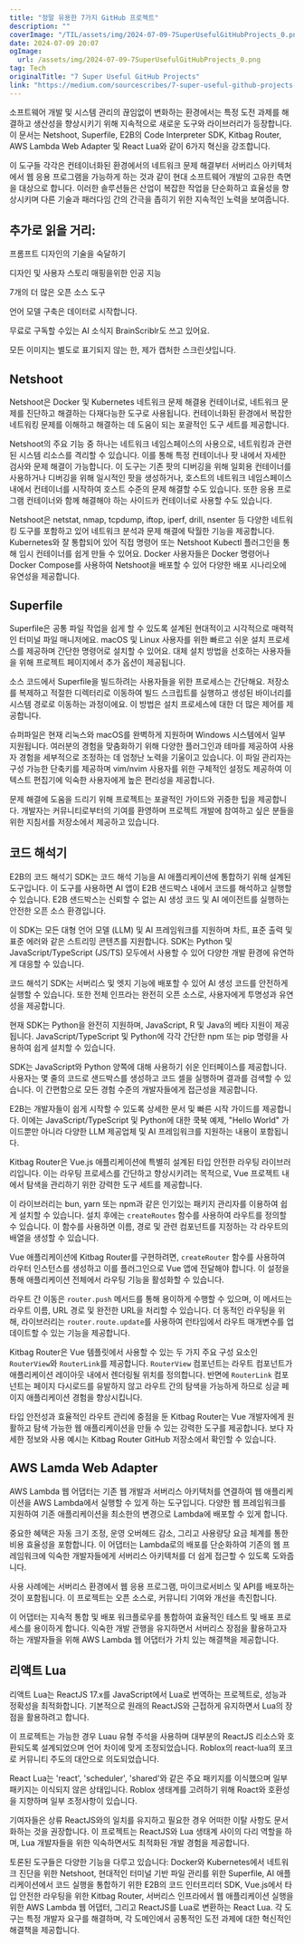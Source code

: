 ```yaml
---
title: "정말 유용한 7가지 GitHub 프로젝트"
description: ""
coverImage: "/TIL/assets/img/2024-07-09-7SuperUsefulGitHubProjects_0.png"
date: 2024-07-09 20:07
ogImage:
  url: /assets/img/2024-07-09-7SuperUsefulGitHubProjects_0.png
tag: Tech
originalTitle: "7 Super Useful GitHub Projects"
link: "https://medium.com/sourcescribes/7-super-useful-github-projects-820ceb67dd55"
---
```


소프트웨어 개발 및 시스템 관리의 끊임없이 변화하는 환경에서는 특정 도전 과제를 해결하고 생산성을 향상시키기 위해 지속적으로 새로운 도구와 라이브러리가 등장합니다. 이 문서는 Netshoot, Superfile, E2B의 Code Interpreter SDK, Kitbag Router, AWS Lambda Web Adapter 및 React Lua와 같이 6가지 혁신을 강조합니다.

이 도구들 각각은 컨테이너화된 환경에서의 네트워크 문제 해결부터 서버리스 아키텍처에서 웹 응용 프로그램을 가능하게 하는 것과 같이 현대 소프트웨어 개발의 고유한 측면을 대상으로 합니다. 이러한 솔루션들은 산업이 복잡한 작업을 단순화하고 효율성을 향상시키며 다른 기술과 패러다임 간의 간극을 좁히기 위한 지속적인 노력을 보여줍니다.

## 추가로 읽을 거리:

프롬프트 디자인의 기술을 숙달하기

<div class="content-ad"></div>

디자인 및 사용자 스토리 매핑을위한 인공 지능

7개의 더 많은 오픈 소스 도구

언어 모델 구축은 데이터로 시작합니다.

무료로 구독할 수있는 AI 소식지 BrainScriblr도 쓰고 있어요.

<div class="content-ad"></div>

모든 이미지는 별도로 표기되지 않는 한, 제가 캡처한 스크린샷입니다.

## Netshoot

Netshoot은 Docker 및 Kubernetes 네트워크 문제 해결용 컨테이너로, 네트워크 문제를 진단하고 해결하는 다재다능한 도구로 사용됩니다. 컨테이너화된 환경에서 복잡한 네트워킹 문제를 이해하고 해결하는 데 도움이 되는 포괄적인 도구 세트를 제공합니다.

Netshoot의 주요 기능 중 하나는 네트워크 네임스페이스의 사용으로, 네트워킹과 관련된 시스템 리소스를 격리할 수 있습니다. 이를 통해 특정 컨테이너나 팟 내에서 자세한 검사와 문제 해결이 가능합니다. 이 도구는 기존 팟의 디버깅을 위해 일회용 컨테이너를 사용하거나 디버깅을 위해 일시적인 팟을 생성하거나, 호스트의 네트워크 네임스페이스 내에서 컨테이너를 시작하여 호스트 수준의 문제 해결할 수도 있습니다. 또한 응용 프로그램 컨테이너와 함께 해결해야 하는 사이드카 컨테이너로 사용할 수도 있습니다.

<div class="content-ad"></div>

Netshoot은 netstat, nmap, tcpdump, iftop, iperf, drill, nsenter 등 다양한 네트워킹 도구를 포함하고 있어 네트워크 분석과 문제 해결에 탁월한 기능을 제공합니다. Kubernetes와 잘 통합되어 있어 직접 명령어 또는 Netshoot Kubectl 플러그인을 통해 임시 컨테이너를 쉽게 만들 수 있어요. Docker 사용자들은 Docker 명령어나 Docker Compose를 사용하여 Netshoot을 배포할 수 있어 다양한 배포 시나리오에 유연성을 제공합니다.

## Superfile

Superfile은 공통 파일 작업을 쉽게 할 수 있도록 설계된 현대적이고 시각적으로 매력적인 터미널 파일 매니저에요. macOS 및 Linux 사용자를 위한 빠르고 쉬운 설치 프로세스를 제공하며 간단한 명령어로 설치할 수 있어요. 대체 설치 방법을 선호하는 사용자들을 위해 프로젝트 페이지에서 추가 옵션이 제공됩니다.

소스 코드에서 Superfile을 빌드하려는 사용자들을 위한 프로세스는 간단해요. 저장소를 복제하고 적절한 디렉터리로 이동하여 빌드 스크립트를 실행하고 생성된 바이너리를 시스템 경로로 이동하는 과정이에요. 이 방법은 설치 프로세스에 대한 더 많은 제어를 제공합니다.

<div class="content-ad"></div>

슈퍼파일은 현재 리눅스와 macOS를 완벽하게 지원하며 Windows 시스템에서 일부 지원됩니다. 여러분의 경험을 맞춤화하기 위해 다양한 플러그인과 테마를 제공하여 사용자 경험을 세부적으로 조정하는 데 엄청난 노력을 기울이고 있습니다. 이 파일 관리자는 구성 가능한 단축키를 제공하며 vim/nvim 사용자를 위한 구체적인 설정도 제공하여 이 텍스트 편집기에 익숙한 사용자에게 높은 편리성을 제공합니다.

문제 해결에 도움을 드리기 위해 프로젝트는 포괄적인 가이드와 귀중한 팁을 제공합니다. 개발자는 커뮤니티로부터의 기여를 환영하며 프로젝트 개발에 참여하고 싶은 분들을 위한 지침서를 저장소에서 제공하고 있습니다.

## 코드 해석기

<div class="content-ad"></div>

E2B의 코드 해석기 SDK는 코드 해석 기능을 AI 애플리케이션에 통합하기 위해 설계된 도구입니다. 이 도구를 사용하면 AI 앱이 E2B 샌드박스 내에서 코드를 해석하고 실행할 수 있습니다. E2B 샌드박스는 신뢰할 수 없는 AI 생성 코드 및 AI 에이전트를 실행하는 안전한 오픈 소스 환경입니다.

이 SDK는 모든 대형 언어 모델 (LLM) 및 AI 프레임워크를 지원하며 차트, 표준 출력 및 표준 에러와 같은 스트리밍 콘텐츠를 지원합니다. SDK는 Python 및 JavaScript/TypeScript (JS/TS) 모두에서 사용할 수 있어 다양한 개발 환경에 유연하게 대응할 수 있습니다.

코드 해석기 SDK는 서버리스 및 엣지 기능에 배포할 수 있어 AI 생성 코드를 안전하게 실행할 수 있습니다. 또한 전체 인프라는 완전히 오픈 소스로, 사용자에게 투명성과 유연성을 제공합니다.

현재 SDK는 Python을 완전히 지원하며, JavaScript, R 및 Java의 베타 지원이 제공됩니다. JavaScript/TypeScript 및 Python에 각각 간단한 npm 또는 pip 명령을 사용하여 쉽게 설치할 수 있습니다.

<div class="content-ad"></div>

SDK는 JavaScript와 Python 양쪽에 대해 사용하기 쉬운 인터페이스를 제공합니다. 사용자는 몇 줄의 코드로 샌드박스를 생성하고 코드 셀을 실행하며 결과를 검색할 수 있습니다. 이 간편함으로 모든 경험 수준의 개발자들에게 접근성을 제공합니다.

E2B는 개발자들이 쉽게 시작할 수 있도록 상세한 문서 및 빠른 시작 가이드를 제공합니다. 이에는 JavaScript/TypeScript 및 Python에 대한 쿡북 예제, "Hello World" 가이드뿐만 아니라 다양한 LLM 제공업체 및 AI 프레임워크를 지원하는 내용이 포함됩니다.

<div class="content-ad"></div>

Kitbag Router은 Vue.js 애플리케이션에 특별히 설계된 타입 안전한 라우팅 라이브러리입니다. 이는 라우팅 프로세스를 간단하고 향상시키려는 목적으로, Vue 프로젝트 내에서 탐색을 관리하기 위한 강력한 도구 세트를 제공합니다.

이 라이브러리는 bun, yarn 또는 npm과 같은 인기있는 패키지 관리자를 이용하여 쉽게 설치할 수 있습니다. 설치 후에는 `createRoutes` 함수를 사용하여 라우트를 정의할 수 있습니다. 이 함수를 사용하면 이름, 경로 및 관련 컴포넌트를 지정하는 각 라우트의 배열을 생성할 수 있습니다.

Vue 애플리케이션에 Kitbag Router를 구현하려면, `createRouter` 함수를 사용하여 라우터 인스턴스를 생성하고 이를 플러그인으로 Vue 앱에 전달해야 합니다. 이 설정을 통해 애플리케이션 전체에서 라우팅 기능을 활성화할 수 있습니다.

라우트 간 이동은 `router.push` 메서드를 통해 용이하게 수행할 수 있으며, 이 메서드는 라우트 이름, URL 경로 및 완전한 URL을 처리할 수 있습니다. 더 동적인 라우팅을 위해, 라이브러리는 `router.route.update`를 사용하여 런타임에서 라우트 매개변수를 업데이트할 수 있는 기능을 제공합니다.

<div class="content-ad"></div>

Kitbag Router은 Vue 템플릿에서 사용할 수 있는 두 가지 주요 구성 요소인 `RouterView`와 `RouterLink`를 제공합니다. `RouterView` 컴포넌트는 라우트 컴포넌트가 애플리케이션 레이아웃 내에서 렌더링될 위치를 정의합니다. 반면에 `RouterLink` 컴포넌트는 페이지 다시로드를 유발하지 않고 라우트 간의 탐색을 가능하게 하므로 싱글 페이지 애플리케이션 경험을 향상시킵니다.

타입 안전성과 효율적인 라우트 관리에 중점을 둔 Kitbag Router는 Vue 개발자에게 원활하고 탐색 가능한 웹 애플리케이션을 만들 수 있는 강력한 도구를 제공합니다. 보다 자세한 정보와 사용 예시는 Kitbag Router GitHub 저장소에서 확인할 수 있습니다.

## AWS Lamda Web Adapter

AWS Lambda 웹 어댑터는 기존 웹 개발과 서버리스 아키텍처를 연결하여 웹 애플리케이션을 AWS Lambda에서 실행할 수 있게 하는 도구입니다. 다양한 웹 프레임워크를 지원하여 기존 애플리케이션을 최소한의 변경으로 Lambda에 배포할 수 있게 합니다.

<div class="content-ad"></div>

중요한 혜택은 자동 크기 조정, 운영 오버헤드 감소, 그리고 사용량당 요금 체계를 통한 비용 효율성을 포함합니다. 이 어댑터는 Lambda로의 배포를 단순화하여 기존의 웹 프레임워크에 익숙한 개발자들에게 서버리스 아키텍처를 더 쉽게 접근할 수 있도록 도와줍니다.

사용 사례에는 서버리스 환경에서 웹 응용 프로그램, 마이크로서비스 및 API를 배포하는 것이 포함됩니다. 이 프로젝트는 오픈 소스로, 커뮤니티 기여와 개선을 촉진합니다.

이 어댑터는 지속적 통합 및 배포 워크플로우를 통합하여 효율적인 테스트 및 배포 프로세스를 용이하게 합니다. 익숙한 개발 관행을 유지하면서 서버리스 장점을 활용하고자 하는 개발자들을 위해 AWS Lambda 웹 어댑터가 가치 있는 해결책을 제공합니다.

<div class="content-ad"></div>

## 리액트 Lua

리액트 Lua는 ReactJS 17.x를 JavaScript에서 Lua로 번역하는 프로젝트로, 성능과 정확성을 최적화합니다. 기본적으로 원래의 ReactJS와 근접하게 유지하면서 Lua의 장점을 활용하려고 합니다.

이 프로젝트는 가능한 경우 Luau 유형 주석을 사용하며 대부분의 ReactJS 리소스와 호환되도록 설계되었으며 언어 차이에 맞게 조정되었습니다. Roblox의 react-lua의 포크로 커뮤니티 주도의 대안으로 의도되었습니다.

React Lua는 'react', 'scheduler', 'shared'와 같은 주요 패키지를 이식했으며 일부 패키지는 이식되지 않은 상태입니다. Roblox 생태계를 고려하기 위해 Roact와 호환성을 지향하며 일부 조정사항이 있습니다.

<div class="content-ad"></div>

기여자들은 상류 ReactJS와의 일치를 유지하고 필요한 경우 어떠한 이탈 사항도 문서화하는 것을 권장합니다. 이 프로젝트는 ReactJS와 Lua 생태계 사이의 다리 역할을 하며, Lua 개발자들을 위한 익숙하면서도 최적화된 개발 경험을 제공합니다.

토론된 도구들은 다양한 기능을 다루고 있습니다: Docker와 Kubernetes에서 네트워크 진단을 위한 Netshoot, 현대적인 터미널 기반 파일 관리를 위한 Superfile, AI 애플리케이션에서 코드 실행을 통합하기 위한 E2B의 코드 인터프리터 SDK, Vue.js에서 타입 안전한 라우팅을 위한 Kitbag Router, 서버리스 인프라에서 웹 애플리케이션 실행을 위한 AWS Lambda 웹 어댑터, 그리고 ReactJS를 Lua로 변환하는 React Lua. 각 도구는 특정 개발자 요구를 해결하며, 각 도메인에서 공통적인 도전 과제에 대한 혁신적인 해결책을 제공합니다.
